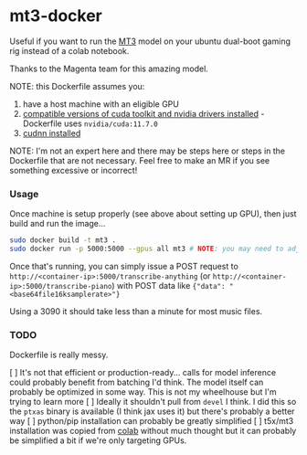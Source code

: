 # mt3-docker

Useful if you want to run the [MT3](https://github.com/magenta/mt3) model on your ubuntu dual-boot gaming rig instead of a colab notebook.

Thanks to the Magenta team for this amazing model.

NOTE: this Dockerfile assumes you:
  1. have a host machine with an eligible GPU
  2. [compatible versions of cuda toolkit and nvidia drivers installed](https://docs.nvidia.com/cuda/cuda-installation-guide-linux/index.html) - Dockerfile uses `nvidia/cuda:11.7.0`
  3. [cudnn installed](https://github.com/google/jax)

NOTE: I'm not an expert here and there may be steps here or steps in the Dockerfile that are not necessary. Feel free to make an MR if you see something excessive or incorrect!

### Usage
Once machine is setup properly (see above about setting up GPU), then just build and run the image...
```bash
sudo docker build -t mt3 .
sudo docker run -p 5000:5000 --gpus all mt3 # NOTE: you may need to adjust memory i.e. "-m 12000m"
```

Once that's running, you can simply issue a POST request to `http://<container-ip>:5000/transcribe-anything` (or `http://<container-ip>:5000/transcribe-piano`) with POST data like `{"data": "<base64file16ksamplerate>"}`

Using a 3090 it should take less than a minute for most music files.

### TODO

Dockerfile is really messy. 

 [ ] It's not that efficient or production-ready... calls for model inference could probably benefit from batching I'd think. The model itself can probably be optimized in some way. This is not my wheelhouse but I'm trying to learn more
 [ ] Ideally it shouldn't pull from `devel` I think. I did this so the `ptxas` binary is available (I think jax uses it) but there's probably a better way
 [ ] python/pip installation can probably be greatly simplified
 [ ] t5x/mt3 installation was copied from [colab](https://github.com/magenta/mt3/blob/main/mt3/colab/music_transcription_with_transformers.ipynb) without much thought but it can probably be simplified a bit if we're only targeting GPUs.
 
